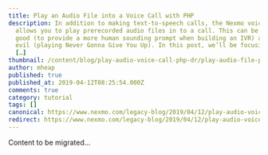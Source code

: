 ```yaml
---
title: Play an Audio File into a Voice Call with PHP
description: In addition to making text-to-speech calls, the Nexmo voice API
  allows you to play prerecorded audio files in to a call. This can be used for
  good (to provide a more human sounding prompt when building an IVR) and for
  evil (playing Never Gonna Give You Up). In this post, we’ll be focusing on the
  […]
thumbnail: /content/blog/play-audio-voice-call-php-dr/play-audio-file-php-1.png
author: mheap
published: true
published_at: 2019-04-12T08:25:54.000Z
comments: true
category: tutorial
tags: []
canonical: https://www.nexmo.com/legacy-blog/2019/04/12/play-audio-voice-call-php-dr
redirect: https://www.nexmo.com/legacy-blog/2019/04/12/play-audio-voice-call-php-dr
---
```


Content to be migrated...
